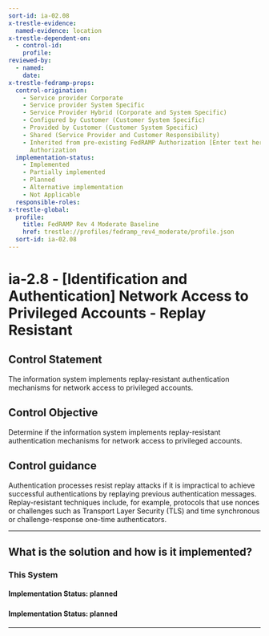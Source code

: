 ```yaml
---
sort-id: ia-02.08
x-trestle-evidence:
  named-evidence: location
x-trestle-dependent-on:
  - control-id:
    profile:
reviewed-by:
  - named:
    date:
x-trestle-fedramp-props:
  control-origination:
    - Service provider Corporate
    - Service provider System Specific
    - Service Provider Hybrid (Corporate and System Specific)
    - Configured by Customer (Customer System Specific)
    - Provided by Customer (Customer System Specific)
    - Shared (Service Provider and Customer Responsibility)
    - Inherited from pre-existing FedRAMP Authorization [Enter text here], Date of
      Authorization
  implementation-status:
    - Implemented
    - Partially implemented
    - Planned
    - Alternative implementation
    - Not Applicable
  responsible-roles:
x-trestle-global:
  profile:
    title: FedRAMP Rev 4 Moderate Baseline
    href: trestle://profiles/fedramp_rev4_moderate/profile.json
  sort-id: ia-02.08
---
```


# ia-2.8 - \[Identification and Authentication\] Network Access to Privileged Accounts - Replay Resistant

## Control Statement

The information system implements replay-resistant authentication mechanisms for network access to privileged accounts.

## Control Objective

Determine if the information system implements replay-resistant authentication mechanisms for network access to privileged accounts.

## Control guidance

Authentication processes resist replay attacks if it is impractical to achieve successful authentications by replaying previous authentication messages. Replay-resistant techniques include, for example, protocols that use nonces or challenges such as Transport Layer Security (TLS) and time synchronous or challenge-response one-time authenticators.

______________________________________________________________________

## What is the solution and how is it implemented?

<!-- For implementation status enter one of: implemented, partial, planned, alternative, not-applicable -->

<!-- Note that the list of rules under ### Rules: is read-only and changes will not be captured after assembly to JSON -->

### This System

<!-- Add implementation prose for the main This System component for control: ia-2.8 -->

#### Implementation Status: planned

### 

<!-- Add control implementation description here for control: ia-2.8 -->

#### Implementation Status: planned

______________________________________________________________________
